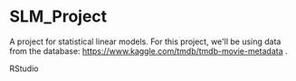 # SLM_Project
A project for statistical linear models.
For this project, we'll be using data from the database: https://www.kaggle.com/tmdb/tmdb-movie-metadata .

RStudio
